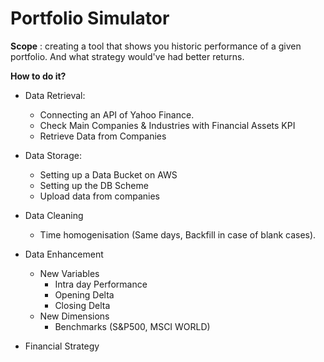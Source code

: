 # Portfolio Simulator

**Scope** : creating a tool that shows you historic performance of a given portfolio. And what strategy would've had better returns.

**How to do it?**
- Data Retrieval:
    - Connecting an API of Yahoo Finance.
    - Check Main Companies & Industries with Financial Assets KPI
    - Retrieve Data from Companies

- Data Storage:
    - Setting up a Data Bucket on AWS
    - Setting up the DB Scheme
    - Upload data from companies

- Data Cleaning
    - Time homogenisation (Same days, Backfill in case of blank cases).

- Data Enhancement
    - New Variables
        - Intra day Performance
        - Opening Delta
        - Closing Delta
    - New Dimensions
        - Benchmarks (S&P500, MSCI WORLD)

- Financial Strategy
